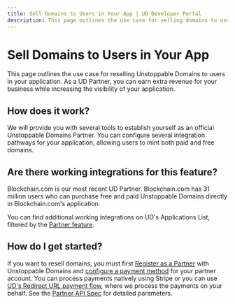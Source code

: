 ```yaml
---
title: Sell Domains to Users in Your App | UD Developer Portal
description: This page outlines the use case for selling domains to users in your application.
---
```


# Sell Domains to Users in Your App

This page outlines the use case for reselling Unstoppable Domains to users in your application. As a UD Partner, you can earn extra revenue for your business while increasing the visibility of your application.

## How does it work?

We will provide you with several tools to establish yourself as an official Unstoppable Domains Partner. You can configure several integration pathways for your application, allowing users to mint both paid and free domains.

## Are there working integrations for this feature?

Blockchain.com is our most recent UD Partner. Blockchain.com has 31 million users who can purchase free and paid Unstoppable Domains directly in Blockchain.com's application.

You can find additional working integrations on UD's Applications List, filtered by the [Partner feature](https://unstoppabledomains.com/apps?filters=4).

## How do I get started?

If you want to resell domains, you must first [Register as a Partner](/partner/index.md) with Unstoppable Domains and [configure a payment method](/partner/integration-paths.md) for your partner account. You can process payments natively using Stripe or you can use [UD's Redirect URL payment flow](/partner/partner-integration-guides/redirect-url-payments.md), where we process the payments on your behalf. See the [Partner API Spec](/openapi/reference/) for detailed parameters.
